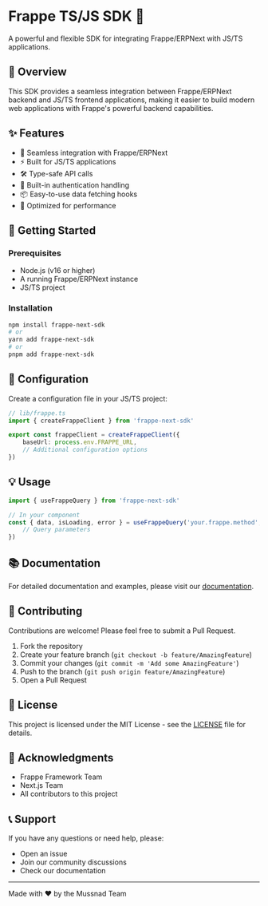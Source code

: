 # Frappe TS/JS SDK 🚀

A powerful and flexible SDK for integrating Frappe/ERPNext with JS/TS applications.

## 📖 Overview

This SDK provides a seamless integration between Frappe/ERPNext backend and JS/TS frontend applications, making it easier to build modern web applications with Frappe's powerful backend capabilities.

## ✨ Features

- 🔄 Seamless integration with Frappe/ERPNext
- ⚡ Built for JS/TS applications
- 🛠️ Type-safe API calls
- 🔐 Built-in authentication handling
- 📦 Easy-to-use data fetching hooks
- 🎯 Optimized for performance

## 🚀 Getting Started

### Prerequisites

- Node.js (v16 or higher)
- A running Frappe/ERPNext instance
- JS/TS project

### Installation

```bash
npm install frappe-next-sdk
# or
yarn add frappe-next-sdk
# or
pnpm add frappe-next-sdk
```

## 🔧 Configuration

Create a configuration file in your JS/TS project:

```typescript
// lib/frappe.ts
import { createFrappeClient } from 'frappe-next-sdk'

export const frappeClient = createFrappeClient({
    baseUrl: process.env.FRAPPE_URL,
    // Additional configuration options
})
```

## 💡 Usage

```typescript
import { useFrappeQuery } from 'frappe-next-sdk'

// In your component
const { data, isLoading, error } = useFrappeQuery('your.frappe.method', {
    // Query parameters
})
```

## 📚 Documentation

For detailed documentation and examples, please visit our [documentation](https://frappe-next-sdk.mussnad.dev).

## 🤝 Contributing

Contributions are welcome! Please feel free to submit a Pull Request.

1. Fork the repository
2. Create your feature branch (`git checkout -b feature/AmazingFeature`)
3. Commit your changes (`git commit -m 'Add some AmazingFeature'`)
4. Push to the branch (`git push origin feature/AmazingFeature`)
5. Open a Pull Request

## 📝 License

This project is licensed under the MIT License - see the [LICENSE](LICENSE) file for details.

## 🙏 Acknowledgments

- Frappe Framework Team
- Next.js Team
- All contributors to this project

## 📞 Support

If you have any questions or need help, please:

- Open an issue
- Join our community discussions
- Check our documentation

---

Made with ❤️ by the Mussnad Team
